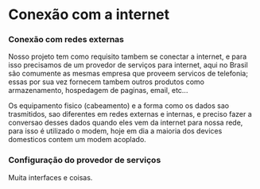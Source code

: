 <h1>Conexão com a internet</h1>

<h3>Conexão com redes externas</h3>
<p>Nosso projeto tem como requisito tambem se conectar a internet, e para isso precisamos de um provedor de serviços para internet, aqui no Brasil são comumente as mesmas empresa que proveem servicos de telefonia; essas por sua vez fornecem tambem outros produtos como armazenamento, hospedagem de paginas, email, etc...
<p>Os equipamento fisico (cabeamento) e a forma como os dados sao trasmitidos, sao diferentes em redes externas e internas, e preciso fazer a conversao desses dados quando eles vem da internet para nossa rede, para isso é utilizado o modem, hoje em dia a maioria dos devices domesticos contem um modem acoplado.
<h3>Configuração do provedor de serviços</h3>
<p>Muita interfaces e coisas.
<!--
Meios físicos de transmissão
Distribuição de endereços IP
Tradução de endereços IP com o NAT
Conversão de endereços IP
Faça como eu fiz: conexão com a internet
Projeto do curso
Hora da prática
O que aprendemos?
Conclusão
Referências
-->
